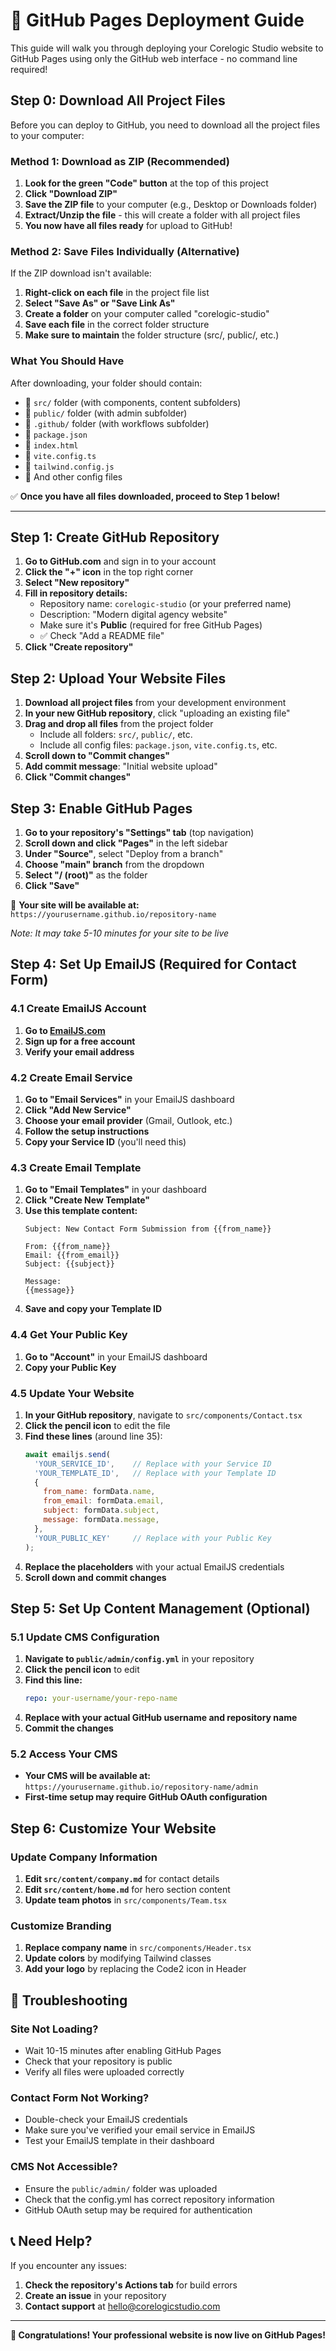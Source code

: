 # 🚀 GitHub Pages Deployment Guide

This guide will walk you through deploying your Corelogic Studio website to GitHub Pages using only the GitHub web interface - no command line required!

## Step 0: Download All Project Files

Before you can deploy to GitHub, you need to download all the project files to your computer:

### Method 1: Download as ZIP (Recommended)
1. **Look for the green "Code" button** at the top of this project
2. **Click "Download ZIP"**
3. **Save the ZIP file** to your computer (e.g., Desktop or Downloads folder)
4. **Extract/Unzip the file** - this will create a folder with all project files
5. **You now have all files ready** for upload to GitHub!

### Method 2: Save Files Individually (Alternative)
If the ZIP download isn't available:
1. **Right-click on each file** in the project file list
2. **Select "Save As" or "Save Link As"**
3. **Create a folder** on your computer called "corelogic-studio"
4. **Save each file** in the correct folder structure
5. **Make sure to maintain** the folder structure (src/, public/, etc.)

### What You Should Have
After downloading, your folder should contain:
- 📁 `src/` folder (with components, content subfolders)
- 📁 `public/` folder (with admin subfolder)
- 📁 `.github/` folder (with workflows subfolder)
- 📄 `package.json`
- 📄 `index.html`
- 📄 `vite.config.ts`
- 📄 `tailwind.config.js`
- 📄 And other config files

✅ **Once you have all files downloaded, proceed to Step 1 below!**

---

## Step 1: Create GitHub Repository

1. **Go to GitHub.com** and sign in to your account
2. **Click the "+" icon** in the top right corner
3. **Select "New repository"**
4. **Fill in repository details:**
   - Repository name: `corelogic-studio` (or your preferred name)
   - Description: "Modern digital agency website"
   - Make sure it's **Public** (required for free GitHub Pages)
   - ✅ Check "Add a README file"
5. **Click "Create repository"**

## Step 2: Upload Your Website Files

1. **Download all project files** from your development environment
2. **In your new GitHub repository**, click "uploading an existing file"
3. **Drag and drop all files** from the project folder
   - Include all folders: `src/`, `public/`, etc.
   - Include all config files: `package.json`, `vite.config.ts`, etc.
4. **Scroll down to "Commit changes"**
5. **Add commit message**: "Initial website upload"
6. **Click "Commit changes"**

## Step 3: Enable GitHub Pages

1. **Go to your repository's "Settings" tab** (top navigation)
2. **Scroll down and click "Pages"** in the left sidebar
3. **Under "Source"**, select "Deploy from a branch"
4. **Choose "main" branch** from the dropdown
5. **Select "/ (root)"** as the folder
6. **Click "Save"**

🎉 **Your site will be available at:** `https://yourusername.github.io/repository-name`

*Note: It may take 5-10 minutes for your site to be live*

## Step 4: Set Up EmailJS (Required for Contact Form)

### 4.1 Create EmailJS Account
1. **Go to [EmailJS.com](https://www.emailjs.com/)**
2. **Sign up for a free account**
3. **Verify your email address**

### 4.2 Create Email Service
1. **Go to "Email Services"** in your EmailJS dashboard
2. **Click "Add New Service"**
3. **Choose your email provider** (Gmail, Outlook, etc.)
4. **Follow the setup instructions**
5. **Copy your Service ID** (you'll need this)

### 4.3 Create Email Template
1. **Go to "Email Templates"** in your dashboard
2. **Click "Create New Template"**
3. **Use this template content:**
   ```
   Subject: New Contact Form Submission from {{from_name}}
   
   From: {{from_name}}
   Email: {{from_email}}
   Subject: {{subject}}
   
   Message:
   {{message}}
   ```
4. **Save and copy your Template ID**

### 4.4 Get Your Public Key
1. **Go to "Account"** in your EmailJS dashboard
2. **Copy your Public Key**

### 4.5 Update Your Website
1. **In your GitHub repository**, navigate to `src/components/Contact.tsx`
2. **Click the pencil icon** to edit the file
3. **Find these lines** (around line 35):
   ```javascript
   await emailjs.send(
     'YOUR_SERVICE_ID',    // Replace with your Service ID
     'YOUR_TEMPLATE_ID',   // Replace with your Template ID
     {
       from_name: formData.name,
       from_email: formData.email,
       subject: formData.subject,
       message: formData.message,
     },
     'YOUR_PUBLIC_KEY'     // Replace with your Public Key
   );
   ```
4. **Replace the placeholders** with your actual EmailJS credentials
5. **Scroll down and commit changes**

## Step 5: Set Up Content Management (Optional)

### 5.1 Update CMS Configuration
1. **Navigate to `public/admin/config.yml`** in your repository
2. **Click the pencil icon** to edit
3. **Find this line:**
   ```yaml
   repo: your-username/your-repo-name
   ```
4. **Replace with your actual GitHub username and repository name**
5. **Commit the changes**

### 5.2 Access Your CMS
- **Your CMS will be available at:** `https://yourusername.github.io/repository-name/admin`
- **First-time setup may require GitHub OAuth configuration**

## Step 6: Customize Your Website

### Update Company Information
1. **Edit `src/content/company.md`** for contact details
2. **Edit `src/content/home.md`** for hero section content
3. **Update team photos** in `src/components/Team.tsx`

### Customize Branding
1. **Replace company name** in `src/components/Header.tsx`
2. **Update colors** by modifying Tailwind classes
3. **Add your logo** by replacing the Code2 icon in Header

## 🔧 Troubleshooting

### Site Not Loading?
- Wait 10-15 minutes after enabling GitHub Pages
- Check that your repository is public
- Verify all files were uploaded correctly

### Contact Form Not Working?
- Double-check your EmailJS credentials
- Make sure you've verified your email service in EmailJS
- Test your EmailJS template in their dashboard

### CMS Not Accessible?
- Ensure the `public/admin/` folder was uploaded
- Check that the config.yml has correct repository information
- GitHub OAuth setup may be required for authentication

## 📞 Need Help?

If you encounter any issues:
1. **Check the repository's Actions tab** for build errors
2. **Create an issue** in your repository
3. **Contact support** at hello@corelogicstudio.com

---

**🎉 Congratulations! Your professional website is now live on GitHub Pages!**